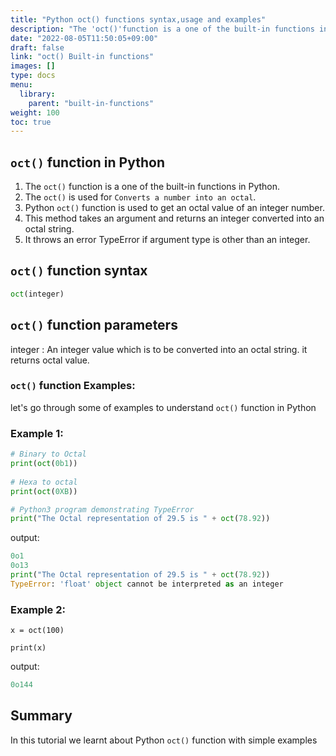 ```yaml
---
title: "Python oct() functions syntax,usage and examples"
description: "The 'oct()'function is a one of the built-in functions in Python"
date: "2022-08-05T11:50:05+09:00"
draft: false
link: "oct() Built-in functions"
images: []
type: docs
menu:
  library:
    parent: "built-in-functions"
weight: 100
toc: true
---
```


## `oct()` function in Python

1. The `oct()` function is a one of the built-in functions in Python.
2. The `oct()` is used for	`Converts a number into an octal`.
3. Python `oct()` function is used to get an octal value of an integer number. 
4. This method takes an argument and returns an integer converted into an octal string.
5. It throws an error TypeError if argument type is other than an integer.

## `oct()` function syntax

```Python
oct(integer)
```
## `oct()` function parameters

integer : An integer value which is to be converted into an octal string.
it returns octal value.

### `oct()` function  Examples:

let's go through some of examples to understand `oct()` function in Python

### Example 1:

```Python
# Binary to Octal
print(oct(0b1))
 
# Hexa to octal
print(oct(0XB))

# Python3 program demonstrating TypeError
print("The Octal representation of 29.5 is " + oct(78.92))
```
output:

```Python
0o1
0o13
print("The Octal representation of 29.5 is " + oct(78.92))
TypeError: 'float' object cannot be interpreted as an integer
```

### Example 2:
```
x = oct(100)

print(x)
```
output:

```Python
0o144
```

## Summary
In this tutorial we learnt about Python `oct()` function with simple examples

